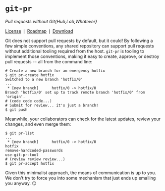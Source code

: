# `git-pr`
*Pull requests without Git{Hub,Lab,Whatever}*

[License](https://github.com/robertdfrench/portunusd/blob/trunk/LICENSE)
&VerticalSeparator;
[Roadmap](https://github.com/robertdfrench/git-pr/milestones)
&VerticalSeparator;
[Download](https://github.com/robertdfrench/git-pr/releases)

Git does not support pull requests by default, but it could! By following a few
simple conventions, any shared repository can support pull requests without
additional tooling required from the host. `git-pr` is tooling to implement
those conventions, making it easy to create, approve, or destroy pull requests
-- all from the command line:

```console
# Create a new branch for an emergency hotfix
$ git pr-create hotfix
Switched to a new branch 'hotfix/0'
...
 * [new branch]      hotfix/0 -> hotfix/0
Branch 'hotfix/0' set up to track remote branch 'hotfix/0' from 'origin'.
# (code code code...)
# Submit for review... it's just a branch!
$ git push
```

Meanwhile, your collaborators can check for the latest updates, review your
changes, and even merge them:

```console
$ git pr-list
...
 * [new branch]      hotfix/0 -> hotfix/0
hotfix
remove-hardcoded-passwords
use-git-pr-tool
# (review review review...)
$ git pr-accept hotfix
```

Given this minimalist approach, the means of communication is up to you. We
don't try to force you into some mechanism that just ends up emailing you
anyway. :smirk:
